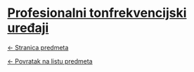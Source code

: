 # [Profesionalni tonfrekvencijski uređaji](https://www.github.com/studosi-fer/PTU)
[<- Stranica predmeta](https://www.fer.unizg.hr/predmet/ptu_b)

[<- Povratak na listu predmeta](https://www.github.com/studosi/FER)